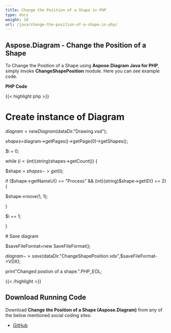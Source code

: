 ```yaml
---
title: Change the Position of a Shape in PHP
type: docs
weight: 10
url: /java/change-the-position-of-a-shape-in-php/
---
```


## **Aspose.Diagram - Change the Position of a Shape**
To Change the Position of a Shape using **Aspose.Diagram Java for PHP**, simply invoke **ChangeShapePosition** module. Here you can see example code.

**PHP Code**

{{< highlight php >}}

 # Create instance of Diagram

$diagram = new Diagram($dataDir."Drawing.vsd");

$shapes=$diagram->getPages()->getPage(0)->getShapes();

$i = 0;

while ($i<(int)(string)$shapes->getCount()) {

$shape = $shapes->get($i);

if ($shape->getNameU() == "Process" && (int)(string)$shape->getID() == 2) {

$shape->move(1, 1);

}

$i += 1;

}

\# Save diagram

$saveFileFormat=new SaveFileFormat();

$diagram->save($dataDir."ChangeShapePosition.vdx",$saveFileFormat->VDX);

print"Changed postion of a shape.".PHP_EOL;

{{< /highlight >}}
## **Download Running Code**
Download **Change the Position of a Shape (Aspose.Diagram)** from any of the below mentioned social coding sites:

- [GitHub](https://github.com/asposediagram/Aspose.Diagram-for-Java/blob/master/Plugins/Aspose_Diagram_Java_for_PHP/src/aspose/diagram/WorkingwithShapes/ChangeShapePosition.php)
